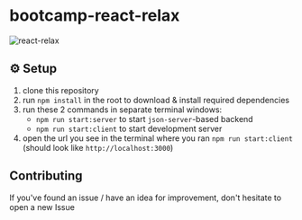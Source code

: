 # bootcamp-react-relax

![react-relax](https://user-images.githubusercontent.com/6603389/118653952-587fd380-b7e8-11eb-8455-b6ed4ed86d07.png)

## ⚙️ Setup

1. clone this repository
2. run `npm install` in the root to download & install required dependencies
3. run these 2 commands in separate terminal windows:
    - `npm run start:server` to start `json-server`-based backend
    - `npm run start:client` to start development server
4. open the url you see in the terminal where you ran `npm run start:client` (should look like `http://localhost:3000`)

## Contributing

If you've found an issue / have an idea for improvement, don't hesitate to open a new Issue
